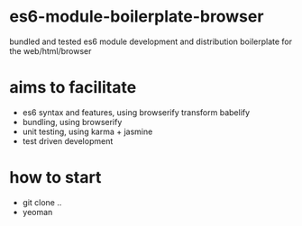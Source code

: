 # es6-module-boilerplate-browser
bundled and tested es6 module development and distribution boilerplate for the web/html/browser

# aims to facilitate
- es6 syntax and features, using browserify transform babelify
- bundling, using browserify
- unit testing, using karma + jasmine
- test driven development

# how to start
- git clone ..
- yeoman